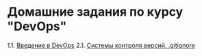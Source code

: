 # Домашние задания по курсу "DevOps"

1.1. [Введение в DevOps](01-intro/)
2.1. [Системы контроля версий, .gitignore](02-git-01-vcs/)